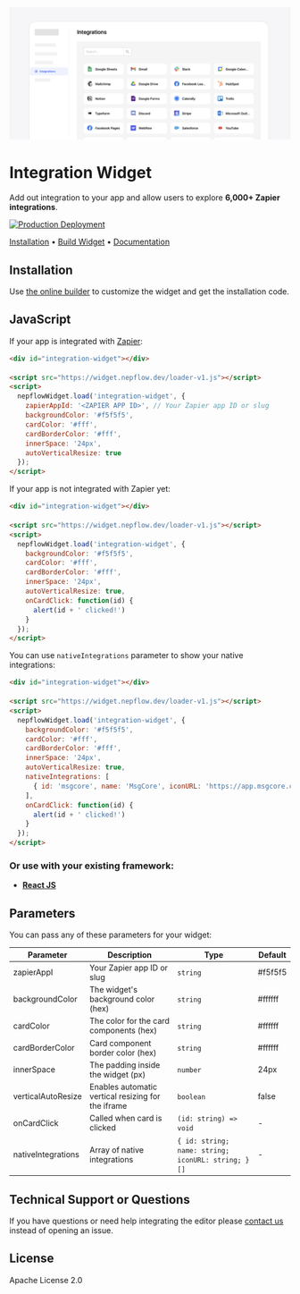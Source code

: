 ![image info](./assets/intro.png)

# Integration Widget

Add out integration to your app and allow users to explore **6,000+ Zapier integrations**.

[![Production Deployment](https://github.com/nepflow/integration-widget/actions/workflows/production.yaml/badge.svg?branch=main)](https://github.com/nepflow/integration-widget/actions/workflows/production.yaml)


[Installation](#installation) • [Build Widget](https://get-widget.nepflow.dev/) • [Documentation](https://docs.nepflow.dev/)

## Installation

Use [the online builder](https://get-widget.nepflow.dev) to customize the widget and get the installation code.

## JavaScript

If your app is integrated with [Zapier](https://zapier.com/):

```html
<div id="integration-widget"></div>

<script src="https://widget.nepflow.dev/loader-v1.js"></script>
<script>
  nepflowWidget.load('integration-widget', {
    zapierAppId: '<ZAPIER APP ID>', // Your Zapier app ID or slug
    backgroundColor: '#f5f5f5',
    cardColor: '#fff',
    cardBorderColor: '#fff',
    innerSpace: '24px',
    autoVerticalResize: true
  });
</script>
```

If your app is not integrated with Zapier yet:

```html
<div id="integration-widget"></div>

<script src="https://widget.nepflow.dev/loader-v1.js"></script>
<script>
  nepflowWidget.load('integration-widget', {
    backgroundColor: '#f5f5f5',
    cardColor: '#fff',
    cardBorderColor: '#fff',
    innerSpace: '24px',
    autoVerticalResize: true,
    onCardClick: function(id) {
      alert(id + ' clicked!')
    }
  });
</script>
```

You can use `nativeIntegrations` parameter to show your native integrations:

```html
<div id="integration-widget"></div>

<script src="https://widget.nepflow.dev/loader-v1.js"></script>
<script>
  nepflowWidget.load('integration-widget', {
    backgroundColor: '#f5f5f5',
    cardColor: '#fff',
    cardBorderColor: '#fff',
    innerSpace: '24px',
    autoVerticalResize: true,
    nativeIntegrations: [
      { id: 'msgcore', name: 'MsgCore', iconURL: 'https://app.msgcore.com/favicon-96x96.png' },
    ],
    onCardClick: function(id) {
      alert(id + ' clicked!')
    }
  });
</script>
```

### Or use with your existing framework:

- [**React JS**](https://github.com/nepflow/react-integration-widget/)

## Parameters

You can pass any of these parameters for your widget:

| Parameter          | Description                                        | Type                                               | Default   |
|--------------------|----------------------------------------------------|----------------------------------------------------|-----------|
| zapierAppI         | Your Zapier app ID or slug                         | `string`                                           | #f5f5f5   |
| backgroundColor    | The widget's background color (hex)                | `string`                                           | #ffffff   |
| cardColor          | The color for the card components (hex)            | `string`                                           | #ffffff   |
| cardBorderColor    | Card component border color (hex)                  | `string`                                           | #ffffff   |
| innerSpace         | The padding inside the widget (px)                 | `number`                                           | 24px      |
| verticalAutoResize | Enables automatic vertical resizing for the iframe | `boolean`                                          | false     |
| onCardClick        | Called when card is clicked                        | `(id: string) => void`                             | -         |
| nativeIntegrations | Array of native integrations                       | `{ id: string; name: string; iconURL: string; }[]` | -         |

## Technical Support or Questions

If you have questions or need help integrating the editor please [contact us](https://nepflow.dev/contact-us) instead of opening an issue.

## License

Apache License 2.0
